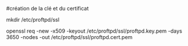 #création de la clé et du certificat

mkdir /etc/proftpd/ssl

openssl req -new -x509 -keyout /etc/proftpd/ssl/proftpd.key.pem -days 3650 -nodes -out /etc/proftpd/ssl/proftpd.cert.pem

